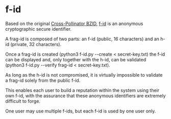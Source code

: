 # f-id
Based on the original [Cross-Pollinator BZID](https://hugosimoes.info/blog/2022/02/12/crosspollinator-daily-global-challenge/), [f-id](https://hugosimoes.info/f-id/) is an anonymous cryptographic secure identifier.

A frag-id is composed of two parts: an f-id (public, 16 characters) and an h-id (private, 32 characters).

Once a frag-id is created
  (python3 f-id.py --create < secret-key.txt)
 the f-id can be displayed and, only together with the h-id, can be validated
  (python3 f-id.py --verify frag-id < secret-key.txt).

As long as the h-id is not compromised, it is virtually impossible to validate a frag-id solely from the public f-id.

This enables each user to build a reputation within the system using their own f-id, with the assurance that these anonymous identifiers are extremely difficult to forge.

One user may use multiple f-ids, but each f-id is used by one user only.
